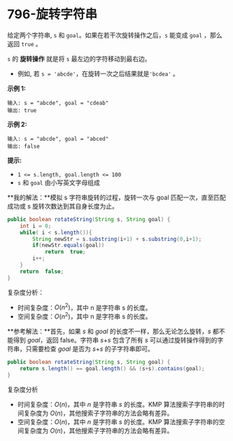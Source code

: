 # 796-旋转字符串

给定两个字符串, `s` 和 `goal`。如果在若干次旋转操作之后，`s` 能变成 `goal` ，那么返回 `true` 。

`s` 的 **旋转操作** 就是将 `s` 最左边的字符移动到最右边。

- 例如, 若 `s = 'abcde'`，在旋转一次之后结果就是`'bcdea'` 。

**示例 1:**

```
输入: s = "abcde", goal = "cdeab"
输出: true
```

**示例 2:**

```
输入: s = "abcde", goal = "abced"
输出: false
```

**提示:**

- `1 <= s.length, goal.length <= 100`
- `s` 和 `goal` 由小写英文字母组成



**我的解法：**模拟 s 字符串旋转的过程，旋转一次与 goal 匹配一次，直至匹配成功或 s 旋转次数达到其自身长度为止。

```java
public boolean rotateString(String s, String goal) {
    int i = 0;
    while( i < s.length()){
        String newStr = s.substring(i+1) + s.substring(0,i+1);
        if(newStr.equals(goal))
            return  true;
        i++;
    }
    return  false;
}
```

复杂度分析：

- 时间复杂度：$O(n^2)$，其中 n 是字符串 s 的长度。
- 空间复杂度：$O(n^2)$，其中 n 是字符串 s 的长度。



**参考解法：**首先，如果 *s* 和 *goal* 的长度不一样，那么无论怎么旋转，*s* 都不能得到 *goal*，返回 false。字符串 *s*+*s* 包含了所有 *s* 可以通过旋转操作得到的字符串，只需要检查 *goal* 是否为 *s*+*s* 的子字符串即可。

```java
public boolean rotateString(String s, String goal) {
    return s.length() == goal.length() && (s+s).contains(goal);
}
```

复杂度分析

- 时间复杂度：*O*(*n*)，其中 *n* 是字符串 *s* 的长度。KMP 算法搜索子字符串的时间复杂度为 *O*(*n*)，其他搜索子字符串的方法会略有差异。
- 空间复杂度：*O*(*n*)，其中 *n* 是字符串 *s* 的长度。KMP 算法搜索子字符串的空间复杂度为 *O*(*n*)，其他搜索子字符串的方法会略有差异。